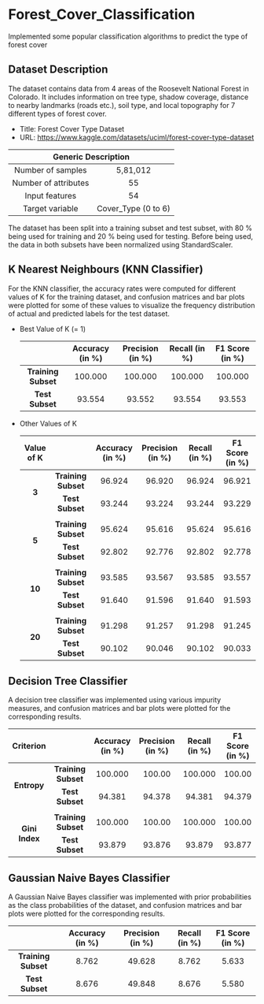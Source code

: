# Forest_Cover_Classification
Implemented some popular classification algorithms to predict the type of forest cover

## Dataset Description
The dataset contains data from 4 areas of the Roosevelt National Forest in Colorado. It includes information on tree type, shadow coverage, distance to nearby landmarks (roads etc.), soil type, and local topography for 7 different types of forest cover.
* Title: Forest Cover Type Dataset
* URL: https://www.kaggle.com/datasets/uciml/forest-cover-type-dataset
<table>
<thead>
  <tr>
    <th align="center" colspan="2">Generic Description</th>
  </tr>
</thead>
<tbody>
  <tr>
    <td align="center">Number of samples</td>
    <td align="center">5,81,012</td>
  </tr>
  <tr>
    <td align="center">Number of attributes</td>
    <td align="center">55</td>
  </tr>
  <tr>
    <td align="center">Input features</td>
    <td align="center">54</td>
  </tr>
  <tr>
    <td align="center">Target variable</td>
    <td align="center">Cover_Type (0 to 6)</td>
  </tr>
</tbody>
</table>

The dataset has been split into a training subset and test subset, with 80 % being used for training and 20 % being used for testing. Before being used, the data in both subsets have been normalized using StandardScaler.

## K Nearest Neighbours (KNN Classifier)
For the KNN classifier, the accuracy rates were computed for different values of K for the training dataset, and confusion matrices and bar plots were plotted for some of these values to visualize the frequency distribution of actual and predicted labels for the test dataset.
* Best Value of K (= 1)
  <table>
  <thead>
    <tr>
      <th align="center"></th>
      <th align="center">Accuracy (in %)</th>
      <th align="center">Precision (in %)</th>
      <th align="center">Recall (in %)</th>
      <th align="center">F1 Score (in %)</th>
    </tr>
  </thead>
  <tbody>
    <tr>
      <td align="center"><strong>Training Subset</strong></td>
      <td align="center">100.000</td>
      <td align="center">100.000</td>
      <td align="center">100.000</td>
      <td align="center">100.000</td>
    </tr>
    <tr>
      <td align="center"><strong>Test Subset</strong></td>
      <td align="center">93.554</td>
      <td align="center">93.552</td>
      <td align="center">93.554</td>
      <td align="center">93.553</td>
    </tr>
  </tbody>
  </table>

* Other Values of K
  <table>
  <thead>
    <tr>
      <th align="center">Value of K</th>
      <th align="center"></th>
      <th align="center">Accuracy (in %)</th>
      <th align="center">Precision (in %)</th>
      <th align="center">Recall (in %)</th>
      <th align="center">F1 Score (in %)</th>
    </tr>
  </thead>
  <tbody>
    <tr>
      <td align="center" rowspan="2"><strong>3</strong></td>
      <td align="center"><strong>Training Subset</strong></td>
      <td align="center">96.924</td>
      <td align="center">96.920</td>
      <td align="center">96.924</td>
      <td align="center">96.921</td>
    </tr>
    <tr>
      <td align="center"><strong>Test Subset</strong></td>
      <td align="center">93.244</td>
      <td align="center">93.224</td>
      <td align="center">93.244</td>
      <td align="center">93.229</td>
    </tr>
    <tr>
      <td align="center" colspan="6"></td>
    </tr>
    <tr>
      <td align="center" rowspan="2"><strong>5</strong></td>
      <td align="center"><strong>Training Subset</strong></td>
      <td align="center">95.624</td>
      <td align="center">95.616</td>
      <td align="center">95.624</td>
      <td align="center">95.616</td>
    </tr>
    <tr>
      <td align="center"><strong>Test Subset</strong></td>
      <td align="center">92.802</td>
      <td align="center">92.776</td>
      <td align="center">92.802</td>
      <td align="center">92.778</td>
    </tr>
    <tr>
      <td align="center" colspan="6"></td>
    </tr>
    <tr>
      <td align="center" rowspan="2"><strong>10</strong></td>
      <td align="center"><strong>Training Subset</strong></td>
      <td align="center">93.585</td>
      <td align="center">93.567</td>
      <td align="center">93.585</td>
      <td align="center">93.557</td>
    </tr>
    <tr>
      <td align="center"><strong>Test Subset</strong></td>
      <td align="center">91.640</td>
      <td align="center">91.596</td>
      <td align="center">91.640</td>
      <td align="center">91.593</td>
    </tr>
    <tr>
      <td align="center" colspan="6"></td>
    </tr>
    <tr>
      <td align="center" rowspan="2"><strong>20</strong></td>
      <td align="center"><strong>Training Subset</strong></td>
      <td align="center">91.298</td>
      <td align="center">91.257</td>
      <td align="center">91.298</td>
      <td align="center">91.245</td>
    </tr>
    <tr>
      <td align="center"><strong>Test Subset</strong></td>
      <td align="center">90.102</td>
      <td align="center">90.046</td>
      <td align="center">90.102</td>
      <td align="center">90.033</td>
    </tr>
  </tbody>
  </table>

## Decision Tree Classifier
A decision tree classifier was implemented using various impurity measures, and confusion matrices and bar plots were plotted for the corresponding results.
  <table>
  <thead>
    <tr>
      <th align="center">Criterion</th>
      <th align="center"></th>
      <th align="center">Accuracy (in %)</th>
      <th align="center">Precision (in %)</th>
      <th align="center">Recall (in %)</th>
      <th align="center">F1 Score (in %)</th>
    </tr>
  </thead>
  <tbody>
    <tr>
      <td align="center" rowspan="2"><strong>Entropy</strong></td>
      <td align="center"><strong>Training Subset</strong></td>
      <td align="center">100.000</td>
      <td align="center">100.00</td>
      <td align="center">100.000</td>
      <td align="center">100.00</td>
    </tr>
    <tr>
      <td align="center"><strong>Test Subset</strong></td>
      <td align="center">94.381</td>
      <td align="center">94.378</td>
      <td align="center">94.381</td>
      <td align="center">94.379</td>
    </tr>
    <tr>
      <td align="center" colspan="6"></td>
    </tr>
    <tr>
      <td align="center" rowspan="2"><strong>Gini Index</strong></td>
      <td align="center"><strong>Training Subset</strong></td>
      <td align="center">100.000</td>
      <td align="center">100.00</td>
      <td align="center">100.000</td>
      <td align="center">100.00</td>
    </tr>
    <tr>
      <td align="center"><strong>Test Subset</strong></td>
      <td align="center">93.879</td>
      <td align="center">93.876</td>
      <td align="center">93.879</td>
      <td align="center">93.877</td>
    </tr>
  </tbody>
  </table>

## Gaussian Naive Bayes Classifier
A Gaussian Naive Bayes classifier was implemented with prior probabilities as the class probabilities of the dataset, and confusion matrices and bar plots were plotted for the corresponding results.
  <table>
  <thead>
    <tr>
      <th align="center"></th>
      <th align="center">Accuracy (in %)</th>
      <th align="center">Precision (in %)</th>
      <th align="center">Recall (in %)</th>
      <th align="center">F1 Score (in %)</th>
    </tr>
  </thead>
  <tbody>
    <tr>
      <td align="center"><strong>Training Subset</strong></td>
      <td align="center">8.762</td>
      <td align="center">49.628</td>
      <td align="center">8.762</td>
      <td align="center">5.633</td>
    </tr>
    <tr>
      <td align="center"><strong>Test Subset</strong></td>
      <td align="center">8.676</td>
      <td align="center">49.848</td>
      <td align="center">8.676</td>
      <td align="center">5.580</td>
    </tr>
  </tbody>
  </table>

